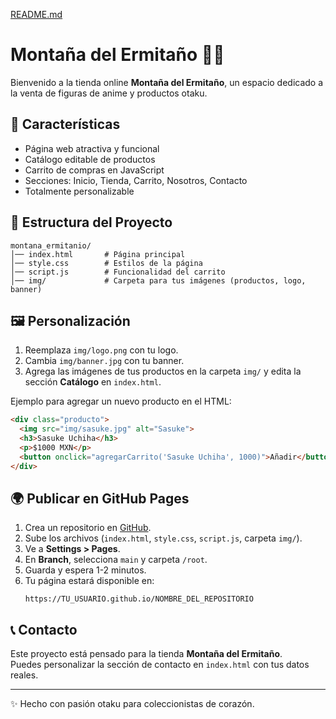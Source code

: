 [README.md](https://github.com/user-attachments/files/22704498/README.md)
# Montaña del Ermitaño 🗻✨

Bienvenido a la tienda online **Montaña del Ermitaño**, un espacio dedicado a la venta de figuras de anime y productos otaku.

## 🚀 Características
- Página web atractiva y funcional
- Catálogo editable de productos
- Carrito de compras en JavaScript
- Secciones: Inicio, Tienda, Carrito, Nosotros, Contacto
- Totalmente personalizable

## 📂 Estructura del Proyecto
```
montana_ermitanio/
│── index.html       # Página principal
│── style.css        # Estilos de la página
│── script.js        # Funcionalidad del carrito
│── img/             # Carpeta para tus imágenes (productos, logo, banner)
```

## 🖼️ Personalización
1. Reemplaza `img/logo.png` con tu logo.
2. Cambia `img/banner.jpg` con tu banner.
3. Agrega las imágenes de tus productos en la carpeta `img/` y edita la sección **Catálogo** en `index.html`.

Ejemplo para agregar un nuevo producto en el HTML:
```html
<div class="producto">
  <img src="img/sasuke.jpg" alt="Sasuke">
  <h3>Sasuke Uchiha</h3>
  <p>$1000 MXN</p>
  <button onclick="agregarCarrito('Sasuke Uchiha', 1000)">Añadir</button>
</div>
```

## 🌍 Publicar en GitHub Pages
1. Crea un repositorio en [GitHub](https://github.com).
2. Sube los archivos (`index.html`, `style.css`, `script.js`, carpeta `img/`).
3. Ve a **Settings > Pages**.
4. En **Branch**, selecciona `main` y carpeta `/root`.
5. Guarda y espera 1-2 minutos.
6. Tu página estará disponible en:
   ```
   https://TU_USUARIO.github.io/NOMBRE_DEL_REPOSITORIO
   ```

## 📞 Contacto
Este proyecto está pensado para la tienda **Montaña del Ermitaño**.  
Puedes personalizar la sección de contacto en `index.html` con tus datos reales.

---
✨ Hecho con pasión otaku para coleccionistas de corazón.
